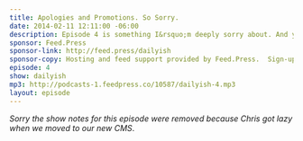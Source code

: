 ```yaml
---
title: Apologies and Promotions. So Sorry.
date: 2014-02-11 12:11:00 -06:00
description: Episode 4 is something I&rsquo;m deeply sorry about. And yet I&rsquo;m still going to promote the heck out of it. So sorry. I&rsquo;m back behind the real microphone and mixer for this episode.
sponsor: Feed.Press
sponsor-link: http://feed.press/dailyish
sponsor-copy: Hosting and feed support provided by Feed.Press.  Sign-up today and try FeedPress on a 14 day trial (no contracts or commitments). Use promo code * dailyish* during checkout to get 10% off your first year.
episode: 4
show: dailyish
mp3: http://podcasts-1.feedpress.co/10587/dailyish-4.mp3
layout: episode
---
```


*Sorry the show notes for this episode were removed because Chris got lazy when we moved to our new CMS*.
